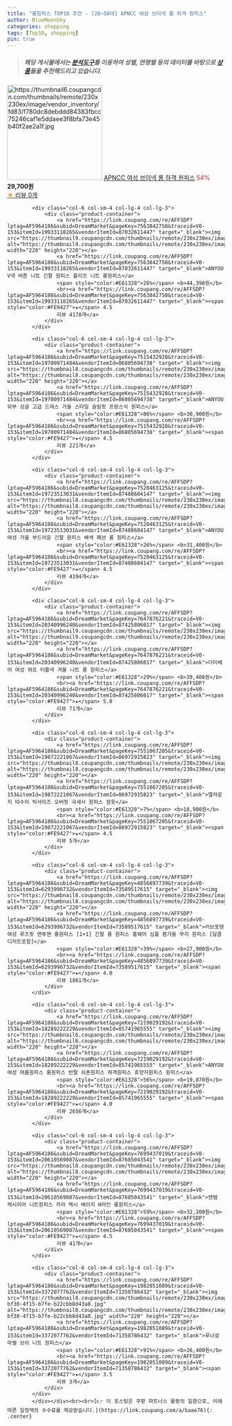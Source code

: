 ```yaml
---
title: "롱원피스 TOP10 추천 - [20~50대] APNCC 여성 브이넥 롱 하객 원피스"
author: BlueMoonSky
categories: shopping
tags: [Top10, shopping]
pin: true
---
```


> ##### 해당 게시물에서는 [**분석도구**](https://itemscout.io/)를 이용하여 **성별**, **연령별** 등의 데이터를 바탕으로 [**상품**](https://link.coupang.com/a/baae76)들을 추천해드리고 있습니다.
<div class="container"><div class="row">
            <div class="col-6 col-sm-4 col-lg-4 col-lg-3">
                <div class="product-container">
                    <a href="https://link.coupang.com/re/AFFSDP?lptag=AF5964186&subid=DreamMarket&pageKey=7686386726&traceid=V0-153&itemId=20542873011&vendorItemId=87619408596" target="_blank"><img src="https://thumbnail6.coupangcdn.com/thumbnails/remote/230x230ex/image/vendor_inventory/fd83/f780dc8debddd84383fbcc75246caf1e5ddaee3f8bfa73e45b40f2ae2a1f.jpg" alt="https://thumbnail6.coupangcdn.com/thumbnails/remote/230x230ex/image/vendor_inventory/fd83/f780dc8debddd84383fbcc75246caf1e5ddaee3f8bfa73e45b40f2ae2a1f.jpg" width="220" height="220"></a>
                    <a href="https://link.coupang.com/re/AFFSDP?lptag=AF5964186&subid=DreamMarket&pageKey=7686386726&traceid=V0-153&itemId=20542873011&vendorItemId=87619408596" target="_blank">APNCC 여성 브이넥 롱 하객 원피스</a>
                    <span style="color:#E61328">54%</span> <b>29,700원</b>
                    <br><a href="https://link.coupang.com/re/AFFSDP?lptag=AF5964186&subid=DreamMarket&pageKey=7686386726&traceid=V0-153&itemId=20542873011&vendorItemId=87619408596" target="_blank"><span style="color:#FE9427">★</span> 
                    리뷰 0개</a>
                </div>
            </div>
            
            <div class="col-6 col-sm-4 col-lg-4 col-lg-3">
                <div class="product-container">
                    <a href="https://link.coupang.com/re/AFFSDP?lptag=AF5964186&subid=DreamMarket&pageKey=7563842758&traceid=V0-153&itemId=19933118265&vendorItemId=87032611447" target="_blank"><img src="https://thumbnail9.coupangcdn.com/thumbnails/remote/230x230ex/image/vendor_inventory/4862/b8ce19734f20a957da217877eb8df5b6b85aa78a9a8f09bcfe788e3cb7dc.jpeg" alt="https://thumbnail9.coupangcdn.com/thumbnails/remote/230x230ex/image/vendor_inventory/4862/b8ce19734f20a957da217877eb8df5b6b85aa78a9a8f09bcfe788e3cb7dc.jpeg" width="220" height="220"></a>
                    <a href="https://link.coupang.com/re/AFFSDP?lptag=AF5964186&subid=DreamMarket&pageKey=7563842758&traceid=V0-153&itemId=19933118265&vendorItemId=87032611447" target="_blank">ANYOU V넥 버튼 니트 긴팔 원피스 플리츠 니트 롱원피스</a>
                    <span style="color:#E61328">26%</span> <b>44,390원</b>
                    <br><a href="https://link.coupang.com/re/AFFSDP?lptag=AF5964186&subid=DreamMarket&pageKey=7563842758&traceid=V0-153&itemId=19933118265&vendorItemId=87032611447" target="_blank"><span style="color:#FE9427">★</span> 4.5
                    리뷰 4178개</a>
                </div>
            </div>
            
            <div class="col-6 col-sm-4 col-lg-4 col-lg-3">
                <div class="product-container">
                    <a href="https://link.coupang.com/re/AFFSDP?lptag=AF5964186&subid=DreamMarket&pageKey=7515432928&traceid=V0-153&itemId=19700971484&vendorItemId=86805694738" target="_blank"><img src="https://thumbnail8.coupangcdn.com/thumbnails/remote/230x230ex/image/vendor_inventory/e024/689ff5797c980cd62740a8ac25eb9a5802c883ca1a994414017fa5f8139f.jpg" alt="https://thumbnail8.coupangcdn.com/thumbnails/remote/230x230ex/image/vendor_inventory/e024/689ff5797c980cd62740a8ac25eb9a5802c883ca1a994414017fa5f8139f.jpg" width="220" height="220"></a>
                    <a href="https://link.coupang.com/re/AFFSDP?lptag=AF5964186&subid=DreamMarket&pageKey=7515432928&traceid=V0-153&itemId=19700971484&vendorItemId=86805694738" target="_blank">ANYOU외부 싱글 고급 드레스 가을 스타일 슬림핏 프랑스식 원피스</a>
                    <span style="color:#E61328">86%</span> <b>30,900원</b>
                    <br><a href="https://link.coupang.com/re/AFFSDP?lptag=AF5964186&subid=DreamMarket&pageKey=7515432928&traceid=V0-153&itemId=19700971484&vendorItemId=86805694738" target="_blank"><span style="color:#FE9427">★</span> 4.5
                    리뷰 221개</a>
                </div>
            </div>
            
            <div class="col-6 col-sm-4 col-lg-4 col-lg-3">
                <div class="product-container">
                    <a href="https://link.coupang.com/re/AFFSDP?lptag=AF5964186&subid=DreamMarket&pageKey=7520463125&traceid=V0-153&itemId=19723513031&vendorItemId=87488604147" target="_blank"><img src="https://thumbnail8.coupangcdn.com/thumbnails/remote/230x230ex/image/vendor_inventory/b5cf/f60c5b1ea3a3dad6076cda1175c86a8ca6ac776d61c0877aee0db3bfa6cb.jpg" alt="https://thumbnail8.coupangcdn.com/thumbnails/remote/230x230ex/image/vendor_inventory/b5cf/f60c5b1ea3a3dad6076cda1175c86a8ca6ac776d61c0877aee0db3bfa6cb.jpg" width="220" height="220"></a>
                    <a href="https://link.coupang.com/re/AFFSDP?lptag=AF5964186&subid=DreamMarket&pageKey=7520463125&traceid=V0-153&itemId=19723513031&vendorItemId=87488604147" target="_blank">ANYOU 여성 가을 부드러운 긴팔 원피스 배색 패션 롱 원피스</a>
                    <span style="color:#E61328">26%</span> <b>31,400원</b>
                    <br><a href="https://link.coupang.com/re/AFFSDP?lptag=AF5964186&subid=DreamMarket&pageKey=7520463125&traceid=V0-153&itemId=19723513031&vendorItemId=87488604147" target="_blank"><span style="color:#FE9427">★</span> 4.5
                    리뷰 4194개</a>
                </div>
            </div>
            
            <div class="col-6 col-sm-4 col-lg-4 col-lg-3">
                <div class="product-container">
                    <a href="https://link.coupang.com/re/AFFSDP?lptag=AF5964186&subid=DreamMarket&pageKey=7647876221&traceid=V0-153&itemId=20340996240&vendorItemId=87425806017" target="_blank"><img src="https://thumbnail9.coupangcdn.com/thumbnails/remote/230x230ex/image/vendor_inventory/2965/f279098a0d0dddbabcf8dca71c4e8725f8df7f8571d1493c6a5bf8a75d91.jpg" alt="https://thumbnail9.coupangcdn.com/thumbnails/remote/230x230ex/image/vendor_inventory/2965/f279098a0d0dddbabcf8dca71c4e8725f8df7f8571d1493c6a5bf8a75d91.jpg" width="220" height="220"></a>
                    <a href="https://link.coupang.com/re/AFFSDP?lptag=AF5964186&subid=DreamMarket&pageKey=7647876221&traceid=V0-153&itemId=20340996240&vendorItemId=87425806017" target="_blank">더미베어 여성 하프 터틀넥 겨울 니트 롱 원피스</a>
                    <span style="color:#E61328">29%</span> <b>39,400원</b>
                    <br><a href="https://link.coupang.com/re/AFFSDP?lptag=AF5964186&subid=DreamMarket&pageKey=7647876221&traceid=V0-153&itemId=20340996240&vendorItemId=87425806017" target="_blank"><span style="color:#FE9427">★</span> 5.0
                    리뷰 71개</a>
                </div>
            </div>
            
            <div class="col-6 col-sm-4 col-lg-4 col-lg-3">
                <div class="product-container">
                    <a href="https://link.coupang.com/re/AFFSDP?lptag=AF5964186&subid=DreamMarket&pageKey=7551067205&traceid=V0-153&itemId=19872221067&vendorItemId=86972915823" target="_blank"><img src="https://thumbnail8.coupangcdn.com/thumbnails/remote/230x230ex/image/vendor_inventory/27af/8dcdb727debbf42ad4e8422e689075c08af2b624bd616214522b2d027bf3.jpg" alt="https://thumbnail8.coupangcdn.com/thumbnails/remote/230x230ex/image/vendor_inventory/27af/8dcdb727debbf42ad4e8422e689075c08af2b624bd616214522b2d027bf3.jpg" width="220" height="220"></a>
                    <a href="https://link.coupang.com/re/AFFSDP?lptag=AF5964186&subid=DreamMarket&pageKey=7551067205&traceid=V0-153&itemId=19872221067&vendorItemId=86972915823" target="_blank">엘라운지 따수미 빅사이즈 오버핏 극세사 원피스 잠옷</a>
                    <span style="color:#E61328">7%</span> <b>18,900원</b>
                    <br><a href="https://link.coupang.com/re/AFFSDP?lptag=AF5964186&subid=DreamMarket&pageKey=7551067205&traceid=V0-153&itemId=19872221067&vendorItemId=86972915823" target="_blank"><span style="color:#FE9427">★</span> 4.5
                    리뷰 5개</a>
                </div>
            </div>
            
            <div class="col-6 col-sm-4 col-lg-4 col-lg-3">
                <div class="product-container">
                    <a href="https://link.coupang.com/re/AFFSDP?lptag=AF5964186&subid=DreamMarket&pageKey=4856897739&traceid=V0-153&itemId=6293996732&vendorItemId=73589517615" target="_blank"><img src="https://thumbnail8.coupangcdn.com/thumbnails/remote/230x230ex/image/vendor_inventory/1c28/d90506bef19162a2cc161b08cb44bac06a955ad51a9252bfd60990dfed64.jpg" alt="https://thumbnail8.coupangcdn.com/thumbnails/remote/230x230ex/image/vendor_inventory/1c28/d90506bef19162a2cc161b08cb44bac06a955ad51a9252bfd60990dfed64.jpg" width="220" height="220"></a>
                    <a href="https://link.coupang.com/re/AFFSDP?lptag=AF5964186&subid=DreamMarket&pageKey=4856897739&traceid=V0-153&itemId=6293996732&vendorItemId=73589517615" target="_blank">러브포텐 여성 루즈핏 맨투맨 롱원피스 [1+1] 긴팔 롱 원피스 홈웨어 심플 봄가을 무지 원피스 [달콤디저트포함]</a>
                    <span style="color:#E61328">39%</span> <b>27,900원</b>
                    <br><a href="https://link.coupang.com/re/AFFSDP?lptag=AF5964186&subid=DreamMarket&pageKey=4856897739&traceid=V0-153&itemId=6293996732&vendorItemId=73589517615" target="_blank"><span style="color:#FE9427">★</span> 4.0
                    리뷰 1861개</a>
                </div>
            </div>
            
            <div class="col-6 col-sm-4 col-lg-4 col-lg-3">
                <div class="product-container">
                    <a href="https://link.coupang.com/re/AFFSDP?lptag=AF5964186&subid=DreamMarket&pageKey=7219029192&traceid=V0-153&itemId=18289222229&vendorItemId=85741965555" target="_blank"><img src="https://thumbnail6.coupangcdn.com/thumbnails/remote/230x230ex/image/vendor_inventory/5e9d/af5490ee09d437b80d0e5b2970986670ee22fbaa7fe6d885cce0db35798e.jpg" alt="https://thumbnail6.coupangcdn.com/thumbnails/remote/230x230ex/image/vendor_inventory/5e9d/af5490ee09d437b80d0e5b2970986670ee22fbaa7fe6d885cce0db35798e.jpg" width="220" height="220"></a>
                    <a href="https://link.coupang.com/re/AFFSDP?lptag=AF5964186&subid=DreamMarket&pageKey=7219029192&traceid=V0-153&itemId=18289222229&vendorItemId=85741965555" target="_blank">ANYOU여성 여름원피스 롱원피스 반팔 쉬폰원피스 하객원피스 휴양지원피스 원피스</a>
                    <span style="color:#E61328">56%</span> <b>19,870원</b>
                    <br><a href="https://link.coupang.com/re/AFFSDP?lptag=AF5964186&subid=DreamMarket&pageKey=7219029192&traceid=V0-153&itemId=18289222229&vendorItemId=85741965555" target="_blank"><span style="color:#FE9427">★</span> 4.0
                    리뷰 2656개</a>
                </div>
            </div>
            
            <div class="col-6 col-sm-4 col-lg-4 col-lg-3">
                <div class="product-container">
                    <a href="https://link.coupang.com/re/AFFSDP?lptag=AF5964186&subid=DreamMarket&pageKey=7699437019&traceid=V0-153&itemId=20610569087&vendorItemId=87685043541" target="_blank"><img src="https://thumbnail8.coupangcdn.com/thumbnails/remote/230x230ex/image/vendor_inventory/2de2/ca7c28a5a39cfbaf30f9bb20945f834a2d5a77be39cce22cdf86f088ee7c.jpg" alt="https://thumbnail8.coupangcdn.com/thumbnails/remote/230x230ex/image/vendor_inventory/2de2/ca7c28a5a39cfbaf30f9bb20945f834a2d5a77be39cce22cdf86f088ee7c.jpg" width="220" height="220"></a>
                    <a href="https://link.coupang.com/re/AFFSDP?lptag=AF5964186&subid=DreamMarket&pageKey=7699437019&traceid=V0-153&itemId=20610569087&vendorItemId=87685043541" target="_blank">엔템 캐시미어 니트원피스 카라 맥시 베이지 H라인 롱원피스</a>
                    <span style="color:#E61328">59%</span> <b>32,200원</b>
                    <br><a href="https://link.coupang.com/re/AFFSDP?lptag=AF5964186&subid=DreamMarket&pageKey=7699437019&traceid=V0-153&itemId=20610569087&vendorItemId=87685043541" target="_blank"><span style="color:#FE9427">★</span> 4.5
                    리뷰 41개</a>
                </div>
            </div>
            
            <div class="col-6 col-sm-4 col-lg-4 col-lg-3">
                <div class="product-container">
                    <a href="https://link.coupang.com/re/AFFSDP?lptag=AF5964186&subid=DreamMarket&pageKey=1982051089&traceid=V0-153&itemId=3372077762&vendorItemId=71358786432" target="_blank"><img src="https://thumbnail8.coupangcdn.com/thumbnails/remote/230x230ex/image/retail/images/2020/08/18/10/3/7b4100dd-bf30-4f15-b7fe-b22cbb8d43a8.jpg" alt="https://thumbnail8.coupangcdn.com/thumbnails/remote/230x230ex/image/retail/images/2020/08/18/10/3/7b4100dd-bf30-4f15-b7fe-b22cbb8d43a8.jpg" width="220" height="220"></a>
                    <a href="https://link.coupang.com/re/AFFSDP?lptag=AF5964186&subid=DreamMarket&pageKey=1982051089&traceid=V0-153&itemId=3372077762&vendorItemId=71358786432" target="_blank">루나걸 마젤 브이 니트 원피스</a>
                    <span style="color:#E61328">91%</span> <b>26,400원</b>
                    <br><a href="https://link.coupang.com/re/AFFSDP?lptag=AF5964186&subid=DreamMarket&pageKey=1982051089&traceid=V0-153&itemId=3372077762&vendorItemId=71358786432" target="_blank"><span style="color:#FE9427">★</span> 3.5
                    리뷰 3개</a>
                </div>
            </div>
            </div></div><br><br>[👉 이 포스팅은 쿠팡 파트너스 활동의 일환으로, 이에 따른 일정액의 수수료를 제공받습니다.](https://link.coupang.com/a/baae76){: .center}